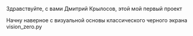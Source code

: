 Здравствуйте, с вами Дмитрий Крылосов, этой мой первый проект 

Начну наверное с визуальной основы классического черного экрана vision_zero.py
